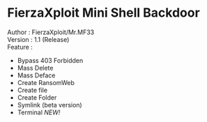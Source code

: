 # FierzaXploit Mini Shell Backdoor
Author : FierzaXploit/Mr.MF33
<br>
Version : 1.1 (Release)
<br>
Feature :
- Bypass 403 Forbidden<br>
- Mass Delete<br>
- Mass Deface<br>
- Create RansomWeb<br>
- Create file<br>
- Create Folder<br>
- Symlink (beta version)<br>
- Terminal<i> NEW!</i><br>
